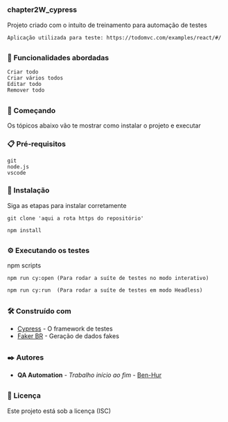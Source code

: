 # <h3> chapter2W_cypress

Projeto criado com o intuito de treinamento para automação de testes
```
Aplicação utilizada para teste: https://todomvc.com/examples/react/#/
```
## <h3> 📃 Funcionalidades abordadas
```
Criar todo
Criar vários todos
Editar todo
Remover todo
```

## <h3> 🚀 Começando

Os tópicos abaixo vão te mostrar como instalar o projeto e executar

### <h3> 📋 Pré-requisitos
```
git
node.js
vscode
```

### <h3> 🔧 Instalação

Siga as etapas para instalar corretamente

```
git clone 'aqui a rota https do repositório'
```

```
npm install
```

## <h3> ⚙️ Executando os testes

npm scripts

```
npm run cy:open (Para rodar a suíte de testes no modo interativo)
```

```
npm run cy:run  (Para rodar a suíte de testes em modo Headless)
```

## <h3> 🛠️ Construído com
* [Cypress](https://docs.cypress.io/) - O framework de testes
* [Faker BR](https://www.npmjs.com/package/faker-br) - Geração de dados fakes

## <h3> ✒️ Autores
* **QA Automation** - *Trabalho início ao fim* - [Ben-Hur](https://github.com/BenHurDeal)

## <h3> 📄 Licença
Este projeto está sob a licença (ISC)